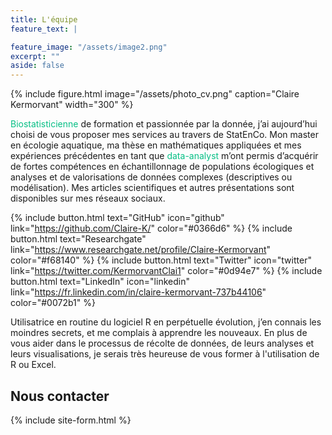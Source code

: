 ```yaml
---
title: L'équipe
feature_text: |

feature_image: "/assets/image2.png"
excerpt: ""
aside: false
---
```



{% include figure.html image="/assets/photo_cv.png" caption="Claire Kermorvant" width="300" %}

<span style="color: #05bf85">Biostatisticienne</span> de formation et passionnée par la donnée, j’ai aujourd’hui choisi de vous proposer mes services au travers de StatEnCo. Mon master en écologie aquatique, ma thèse en mathématiques appliquées et mes expériences précédentes en tant que <span style="color: #05bf85">data-analyst</span> m’ont permis d’acquérir de fortes compétences en échantillonnage de populations écologiques et analyses et de valorisations de données complexes (descriptives ou modélisation). Mes articles scientifiques et autres présentations sont disponibles sur mes réseaux sociaux. 

{% include button.html text="GitHub" icon="github" link="https://github.com/Claire-K/" color="#0366d6" %} {% include button.html text="Researchgate" link="https://www.researchgate.net/profile/Claire-Kermorvant" color="#f68140" %} {% include button.html text="Twitter" icon="twitter" link="https://twitter.com/KermorvantClai1" color="#0d94e7" %} {% include button.html text="LinkedIn" icon="linkedin" link="https://fr.linkedin.com/in/claire-kermorvant-737b44106" color="#0072b1" %}

Utilisatrice en routine du logiciel R en perpétuelle évolution, j’en connais les moindres secrets, et me complais à apprendre les nouveaux. En plus de vous aider dans le processus de récolte de données, de leurs analyses et leurs visualisations, je serais très heureuse de vous former à l'utilisation de R ou Excel. 


## Nous contacter

{% include site-form.html %}



